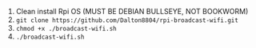 1. Clean install Rpi OS (MUST BE DEBIAN BULLSEYE, NOT BOOKWORM)
2. `git clone https://github.com/Dalton8804/rpi-broadcast-wifi.git`
3. `chmod +x ./broadcast-wifi.sh`
4. `./broadcast-wifi.sh`
